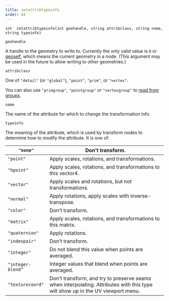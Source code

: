 ```yaml
---
title: setattribtypeinfo
order: 64
---
```

`int  setattribtypeinfo(int geohandle, string attribclass, string name, string typeinfo)`

`geohandle`

A handle to the geometry to write to. Currently the only valid value is `0` or [geoself](geoself.html "Returns a handle to the current geometry."), which means the current geometry in a node. (This argument may be used in the future to allow writing to other geometries.)

`attribclass`

One of `"detail"` (or `"global"`), `"point"`, `"prim"`, or `"vertex"`.

You can also use `"primgroup"`, `"pointgroup"` or `"vertexgroup"` to [read from groups](../groups.html "You can read the contents of primitive/point/vertex groups in VEX as if they were attributes.").

`name`

The name of the attribute for which to change the transformation info.

`typeinfo`

The meaning of the attribute, which is used by transform nodes to determine how to modify the attribute. It is one of:

| `"none"` | Don’t transform. |
| --- | --- |
| `"point"` | Apply scales, rotations, and transformations. |
| `"hpoint"` | Apply scales, rotations, and transformations to this vector4. |
| `"vector"` | Apply scales and rotations, but not transformations. |
| `"normal"` | Apply rotations, apply scales with inverse-transpose. |
| `"color"` | Don’t transform. |
| `"matrix"` | Apply scales, rotations, and transformations to this matrix. |
| `"quaternion"` | Apply rotations. |
| `"indexpair"` | Don’t transform. |
| `"integer"` | Do not blend this value when points are averaged. |
| `"integer-blend"` | Integer values that blend when points are averaged. |
| `"texturecoord"` | Don’t transform, and try to preserve seams when interpolating.  Attributes with this type will show up in the UV viewport menu. |
